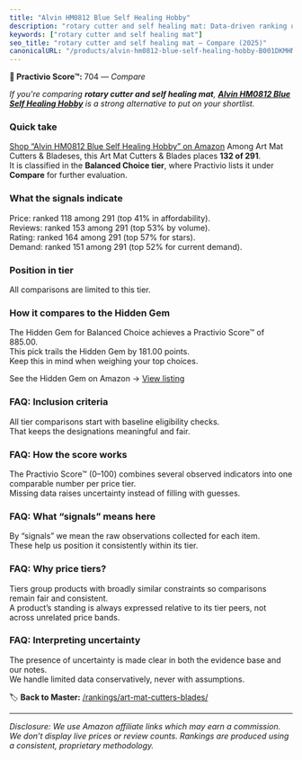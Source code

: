 ```yaml
---
title: "Alvin HM0812 Blue Self Healing Hobby"
description: "rotary cutter and self healing mat: Data-driven ranking using the Practivio Score™. Positioned by quality, value, demand, findability, momentum."
keywords: ["rotary cutter and self healing mat"]
seo_title: "rotary cutter and self healing mat — Compare (2025)"
canonicalURL: "/products/alvin-hm0812-blue-self-healing-hobby-B001DKMHMA/"
---
```


**🛒 Practivio Score™:** 704 — _Compare_


*If you're comparing **rotary cutter and self healing mat**, **[Alvin HM0812 Blue Self Healing Hobby](https://www.amazon.com/dp/B001DKMHMA?tag=practivio-20)** is a strong alternative to put on your shortlist.*
### Quick take
[Shop “Alvin HM0812 Blue Self Healing Hobby” on Amazon](https://www.amazon.com/dp/B001DKMHMA?tag=practivio-20)
Among Art Mat Cutters & Bladeses, this Art Mat Cutters & Blades places **132 of 291**.  
It is classified in the **Balanced Choice tier**, where Practivio lists it under **Compare** for further evaluation.

### What the signals indicate
Price: ranked 118 among 291 (top 41% in affordability).  
Reviews: ranked 153 among 291 (top 53% by volume).  
Rating: ranked 164 among 291 (top 57% for stars).  
Demand: ranked 151 among 291 (top 52% for current demand).

### Position in tier
All comparisons are limited to this tier.

### How it compares to the Hidden Gem
The Hidden Gem for Balanced Choice achieves a Practivio Score™ of 885.00.  
This pick trails the Hidden Gem by 181.00 points.  
Keep this in mind when weighing your top choices.  

See the Hidden Gem on Amazon → [View listing](https://www.amazon.com/dp/B08C7PPTC3?tag=practivio-20)

### FAQ: Inclusion criteria
All tier comparisons start with baseline eligibility checks.  
That keeps the designations meaningful and fair.

### FAQ: How the score works
The Practivio Score™ (0–100) combines several observed indicators into one comparable number per price tier.  
Missing data raises uncertainty instead of filling with guesses.

### FAQ: What “signals” means here
By “signals” we mean the raw observations collected for each item.  
These help us position it consistently within its tier.

### FAQ: Why price tiers?
Tiers group products with broadly similar constraints so comparisons remain fair and consistent.  
A product’s standing is always expressed relative to its tier peers, not across unrelated price bands.

### FAQ: Interpreting uncertainty
The presence of uncertainty is made clear in both the evidence base and our notes.  
We handle limited data conservatively, never with assumptions.

<!-- Missing template for Compare/CompareWithinPriceClass -->


🏷️ **Back to Master:** [/rankings/art-mat-cutters-blades/](/rankings/art-mat-cutters-blades/)

---
_Disclosure: We use Amazon affiliate links which may earn a commission. We don’t display live prices or review counts. Rankings are produced using a consistent, proprietary methodology._
